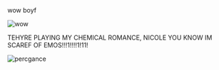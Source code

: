 wow boyf

![wow](https://github.com/user-attachments/assets/87f6ed41-4986-4941-97ca-6a632fbf8509)


TEHYRE PLAYING MY CHEMICAL ROMANCE, NICOLE YOU KNOW IM SCAREF OF EMOS!!!1!!!!1!11!

![percgance](https://github.com/user-attachments/assets/0a5b8f25-074d-43b1-ac99-a7d452f49d63)
